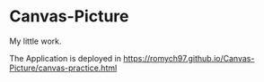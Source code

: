# Canvas-Picture
My little work.

The Application is deployed in https://romych97.github.io/Canvas-Picture/canvas-practice.html
